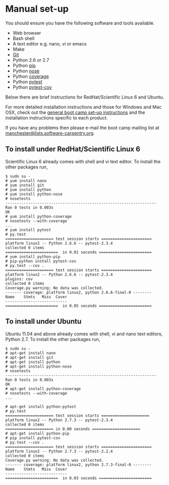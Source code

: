# Manual set-up

You should ensure you have the following software and tools available. 

* Web browser
* Bash shell
* A text editor e.g. nano, vi or emacs
* Make
* [Git](http://git-scm.com/)
* Python 2.6 or 2.7
* Python [pip](https://pypi.python.org/pypi/pip)
* Python [nose](https://nose.readthedocs.org/en/latest/)
* Python [coverage](http://nedbatchelder.com/code/coverage/)
* Python [pytest](http://pytest.org/)
* Python [pytest-cov](https://pypi.python.org/pypi/pytest-cov)

Below there are brief instructions for RedHat/Scientific Linux 6 and Ubuntu. 

For more detailed installation instructions and those for Windows and Mac OSX, check out the [general boot camp set-up instructions](http://software-carpentry.org/setup/) and the installation instructions specific to each product.

If you have any problems then please e-mail the boot camp mailing list at [manchester@lists.software-carpentry.org](mailto:manchester@lists.software-carpentry.org).

## To install under RedHat/Scientific Linux 6

Scientific Linux 6 already comes with shell and vi text editor. To install the other packages run,

    $ sudo su -
    # yum install nano
    # yum install git
    # yum install python
    # yum install python-nose
    # nosetests
    ------------------------------------------------------------------
    Ran 0 tests in 0.003s
    OK
    # yum install python-coverage
    # nosetests --with-coverage
    ...
    # yum install pytest
    # py.test
    ===================== test session starts ======================
    platform linux2 -- Python 2.6.6 -- pytest-2.3.4
    collected 0 items 
    =======================  in 0.01 seconds =======================
    # yum install python-pip
    # pip-python install pytest-cov
    # py.test --cov .
    ===================== test session starts ======================
    platform linux2 -- Python 2.6.6 -- pytest-2.3.4
    plugins: cov
    collected 0 items 
    Coverage.py warning: No data was collected.
    ------- coverage: platform linux2, python 2.6.6-final-0 --------
    Name    Stmts   Miss  Cover
    ---------------------------
    =======================  in 0.05 seconds =======================

## To install under Ubuntu

Ubuntu 11.04 and above already comes with shell, vi and nano text editors, Python 2.7. To install the other packages run,

    $ sudo su -
    # apt-get install nano
    # apt-get install git
    # apt-get install python
    # apt-get install python-nose
    # nosetests
    ------------------------------------------------------------------
    Ran 0 tests in 0.003s
    OK
    # apt-get install python-coverage
    # nosetests --with-coverage
    ...

    # apt-get install python-pytest
    # py.test
    ===================== test session starts ===================== 
    platform linux2 -- Python 2.7.3 -- pytest-2.3.4
    collected 0 items 
    ===================== in 0.00 seconds ===================== 
    # apt-get install python-pip
    # pip install pytest-cov
    # py.test --cov .
    ===================== test session starts ======================
    platform linux2 -- Python 2.7.3 -- pytest-2.2.4
    collected 0 items 
    Coverage.py warning: No data was collected.
    ------- coverage: platform linux2, python 2.7.3-final-0 --------
    Name    Stmts   Miss  Cover
    ---------------------------
    =======================  in 0.03 seconds =======================
